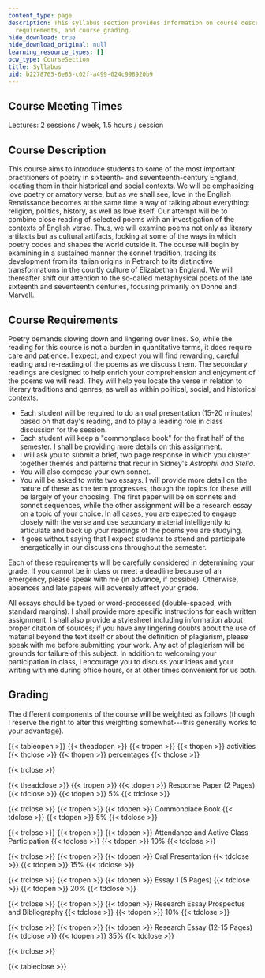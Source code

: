 ```yaml
---
content_type: page
description: This syllabus section provides information on course description, course
  requirements, and course grading.
hide_download: true
hide_download_original: null
learning_resource_types: []
ocw_type: CourseSection
title: Syllabus
uid: b2278765-6e85-c02f-a499-024c998920b9
---
```


Course Meeting Times
--------------------

Lectures: 2 sessions / week, 1.5 hours / session

Course Description
------------------

This course aims to introduce students to some of the most important practitioners of poetry in sixteenth- and seventeenth-century England, locating them in their historical and social contexts. We will be emphasizing love poetry or amatory verse, but as we shall see, love in the English Renaissance becomes at the same time a way of talking about everything: religion, politics, history, as well as love itself. Our attempt will be to combine close reading of selected poems with an investigation of the contexts of English verse. Thus, we will examine poems not only as literary artifacts but as cultural artifacts, looking at some of the ways in which poetry codes and shapes the world outside it. The course will begin by examining in a sustained manner the sonnet tradition, tracing its development from its Italian origins in Petrarch to its distinctive transformations in the courtly culture of Elizabethan England. We will thereafter shift our attention to the so-called metaphysical poets of the late sixteenth and seventeenth centuries, focusing primarily on Donne and Marvell.

Course Requirements
-------------------

Poetry demands slowing down and lingering over lines. So, while the reading for this course is not a burden in quantitative terms, it does require care and patience. I expect, and expect you will find rewarding, careful reading and re-reading of the poems as we discuss them. The secondary readings are designed to help enrich your comprehension and enjoyment of the poems we will read. They will help you locate the verse in relation to literary traditions and genres, as well as within political, social, and historical contexts.

*   Each student will be required to do an oral presentation (15-20 minutes) based on that day's reading, and to play a leading role in class discussion for the session.
*   Each student will keep a "commonplace book" for the first half of the semester. I shall be providing more details on this assignment.
*   I will ask you to submit a brief, two page response in which you cluster together themes and patterns that recur in Sidney's _Astrophil and Stella_.
*   You will also compose your own sonnet.
*   You will be asked to write two essays. I will provide more detail on the nature of these as the term progresses, though the topics for these will be largely of your choosing. The first paper will be on sonnets and sonnet sequences, while the other assignment will be a research essay on a topic of your choice. In all cases, you are expected to engage closely with the verse and use secondary material intelligently to articulate and back up your readings of the poems you are studying.
*   It goes without saying that I expect students to attend and participate energetically in our discussions throughout the semester.

Each of these requirements will be carefully considered in determining your grade. If you cannot be in class or meet a deadline because of an emergency, please speak with me (in advance, if possible). Otherwise, absences and late papers will adversely affect your grade.

All essays should be typed or word-processed (double-spaced, with standard margins). I shall provide more specific instructions for each written assignment. I shall also provide a stylesheet including information about proper citation of sources; if you have any lingering doubts about the use of material beyond the text itself or about the definition of plagiarism, please speak with me before submitting your work. Any act of plagiarism will be grounds for failure of this subject. In addition to welcoming your participation in class, I encourage you to discuss your ideas and your writing with me during office hours, or at other times convenient for us both.

Grading
-------

The different components of the course will be weighted as follows (though I reserve the right to alter this weighting somewhat---this generally works to your advantage).

{{< tableopen >}}
{{< theadopen >}}
{{< tropen >}}
{{< thopen >}}
activities
{{< thclose >}}
{{< thopen >}}
percentages
{{< thclose >}}

{{< trclose >}}

{{< theadclose >}}
{{< tropen >}}
{{< tdopen >}}
Response Paper (2 Pages)
{{< tdclose >}}
{{< tdopen >}}
5%
{{< tdclose >}}

{{< trclose >}}
{{< tropen >}}
{{< tdopen >}}
Commonplace Book
{{< tdclose >}}
{{< tdopen >}}
5%
{{< tdclose >}}

{{< trclose >}}
{{< tropen >}}
{{< tdopen >}}
Attendance and Active Class Participation
{{< tdclose >}}
{{< tdopen >}}
10%
{{< tdclose >}}

{{< trclose >}}
{{< tropen >}}
{{< tdopen >}}
Oral Presentation
{{< tdclose >}}
{{< tdopen >}}
15%
{{< tdclose >}}

{{< trclose >}}
{{< tropen >}}
{{< tdopen >}}
Essay 1 (5 Pages)
{{< tdclose >}}
{{< tdopen >}}
20%
{{< tdclose >}}

{{< trclose >}}
{{< tropen >}}
{{< tdopen >}}
Research Essay Prospectus and Bibliography
{{< tdclose >}}
{{< tdopen >}}
10%
{{< tdclose >}}

{{< trclose >}}
{{< tropen >}}
{{< tdopen >}}
Research Essay (12-15 Pages)
{{< tdclose >}}
{{< tdopen >}}
35%
{{< tdclose >}}

{{< trclose >}}

{{< tableclose >}}